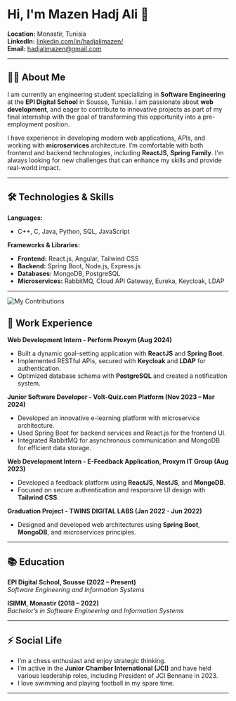 # Hi, I'm Mazen Hadj Ali 👋

**Location:** Monastir, Tunisia  
**LinkedIn:** [linkedin.com/in/hadjalimazen/](https://linkedin.com/in/hadjalimazen)  
**Email:** [hadjalimazen@gmail.com](mailto:hadjalimazen@gmail.com)

---

## 👨‍💻 About Me

I am currently an engineering student specializing in **Software Engineering** at the **EPI Digital School** in Sousse, Tunisia. I am passionate about **web development**, and eager to contribute to innovative projects as part of my final internship with the goal of transforming this opportunity into a pre-employment position.

I have experience in developing modern web applications, APIs, and working with **microservices** architecture. I’m comfortable with both frontend and backend technologies, including **ReactJS**, **Spring Family**. I'm always looking for new challenges that can enhance my skills and provide real-world impact.

---

## 🛠️ Technologies & Skills

**Languages:**  
- C++, C, Java, Python, SQL, JavaScript

**Frameworks & Libraries:**  
- **Frontend:** React.js, Angular, Tailwind CSS  
- **Backend:** Spring Boot, Node.js, Express.js  
- **Databases:** MongoDB, PostgreSQL  
- **Microservices:** RabbitMQ, Cloud API Gateway, Eureka, Keycloak, LDAP

---

![My Contributions](./images/contributions.png)

## 💼 Work Experience

**Web Development Intern - Perform Proxym (Aug 2024)**  
- Built a dynamic goal-setting application with **ReactJS** and **Spring Boot**.  
- Implemented RESTful APIs, secured with **Keycloak** and **LDAP** for authentication.  
- Optimized database schema with **PostgreSQL** and created a notification system.

**Junior Software Developer - Volt-Quiz.com Platform (Nov 2023 – Mar 2024)**  
- Developed an innovative e-learning platform with microservice architecture.  
- Used Spring Boot for backend services and React.js for the frontend UI.  
- Integrated RabbitMQ for asynchronous communication and MongoDB for efficient data storage.

**Web Development Intern - E-Feedback Application, Proxym IT Group (Aug 2023)**  
- Developed a feedback platform using **ReactJS**, **NestJS**, and **MongoDB**.  
- Focused on secure authentication and responsive UI design with **Tailwind CSS**.

**Graduation Project - TWINS DIGITAL LABS (Jan 2022 - Jun 2022)**  
- Designed and developed web architectures using **Spring Boot**, **MongoDB**, and microservices principles.

---

## 📚 Education

**EPI Digital School, Sousse (2022 – Present)**  
*Software Engineering and Information Systems*

**ISIMM, Monastir (2018 – 2022)**  
*Bachelor’s in Software Engineering and Information Systems*

---

## ⚡ Social Life

- I’m a chess enthusiast and enjoy strategic thinking.
- I’m active in the **Junior Chamber International (JCI)** and have held various leadership roles, including President of JCI Bennane in 2023.
- I love swimming and playing football in my spare time.

---
